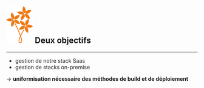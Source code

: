 ## ![bouquet](images/bouquet_small.svg) Deux objectifs
---
* gestion de notre stack Saas
* gestion de stacks on-premise
  
-> **uniformisation nécessaire des méthodes de build et de déploiement**

